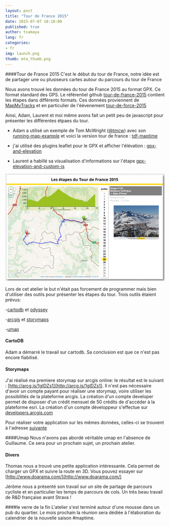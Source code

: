 ```yaml
---
layout: post
title: "Tour de France 2015"
date: 2015-07-07 18:10:00
published: true
author: tsamaya
lang: fr
categories:
- fr
img: launch.png
thumb: mta_thumb.png
---
```


####Tour de France 2015
C'est le début du tour de France, notre idée est de partager une ou plusiseurs cartes autour du parcours du tour de France
<!--more-->

Nous avons trouvé les données du tour de France 2015 au format GPX. Ce format standard des GPS. Le référentiel github [tour-de-france-2015](https://github.com/MaptimeAlpes/tour-de-france-2015) contient les étapes dans différents formats. Ces données proviennent de [MapMyTracks](http://www.mapmytracks.com/) et en particulier de l'éévenement [tour-de-force-2015](https://www.mapmytracks.com/events/tour-de-force-2015)

Ainsi, Adam, Laurent et moi même avons fait un petit peu de javascript pour présenter les différentes étpaes du tour.

- Adam a utilisé un exemple de Tom McWright ([@tmcw](https://github.com/tmcw)) avec son [running-map-example](https://github.com/mapbox/running-map-example) et voici la version tour de france : [tdf-maptime](http://abenrob.com/tdf-maptime/#1)

- j'ai utilisé des plugins leaflet pour le GPX et afficher l'élévation : [gpx-and-elevation](http://maptime-alpes.com/tour-de-france-2015/visu/gpx-and-elevation/)

- Laurent a habillé sa visualisation d'informations sur l'étape [gpx-elevation-and-custom-js](http://maptime-alpes.com/tour-de-france-2015/visu/gpx-elevation-and-custom-js/)

![laurent](https://raw.githubusercontent.com/MaptimeAlpes/tour-de-france-2015/master/visu/gpx-elevation-and-custom-js/preview.png)

Lors de cet atelier le but n'était pas forcement de programmer mais bien d'utiliser des outils pour présenter les étapes du tour. Trois outils étaient prévus:

-[cartodb](https://cartodb.com/) et [odyssey](http://cartodb.github.io/odyssey.js/)

-[arcgis](http://arcgis.com) et [storymaps](http://storymaps.arcgis.com/)

-[umap](umap.openstreetmap.fr)

#### CartoDB
Adam a démarré le travail sur cartodb. Sa conclusion est que ce n'est pas encore fiabilisé.

#### Storymaps
J'ai réalisé ma premiere storymap sur arcgis online: le résultat est le suivant : [http://arcg.is/1glDZs1](http://arcg.is/1glDZs1). Il n'est pas nécessaire d'avoir un compte payant pour réaliser une storymap, voire utiliser les possibilités de la plateforme arcgis. La création d'un compte developer permet de disposer d'un crédit mensuel de 50 crédits de d'accéder à la plateforme esri. La création d'un compte développeur s'effectue sur [developers.arcgis.com](https://developers.arcgis.com)

Pour réaliser votre application sur les mêmes données, celles-ci se trouvent à l'adresse [suivante](http://d8esrifrance.maps.arcgis.com/home/item.html?id=2bb274896a75435286e1e27f143a2718)

####Umap
Nous n'avons pas abordé véritable umap en l'absence de Guillaume. Ce sera pour un prochain sujet, un prochain atelier.

#### Divers
Thomas nous a trouvé une petite application intéressante. Cela permet de charger un GPX et suivre la route en 3D. Vous pouvez essayer sur [http://www.doarama.com/](http://www.doarama.com/)

Jérôme nous a présenté son travail sur un site de partage de parcours cycliste et en particulier les temps de parcours de cols. Un très beau travail de R&D française avant Strava ! 

####le verre de la fin
L'atelier s'est terminé autour d'une mousse dans un pub du quartier. Le mois prochain la réunion sera dédiée à l'élaboration du calendrier de la nouvelle saison #maptime.
